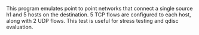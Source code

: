 This program emulates point to point networks that connect a single source h1 and 5 hosts on the destination. 5 TCP flows are configured to each host, along with 2 UDP flows. This test is useful for stress testing and qdisc evaluation.
